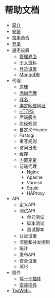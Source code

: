# 帮助文档
* [简介](main/Summary.md)
* [安装](main/Install.md)
* [常用命令](main/Commands.md)
* [登录](main/Login.md)
* 通用设置
  * [管理界面](settings/Service.md)
  * [个人资料](settings/Profile.md)
  * [登录设置](settings/Login.md)
  * [MongoDB](settings/MongoDB.md)
* 代理
  * [原理](proxy/Architect.md)
  * [添加代理](proxy/CreateProxy.md)
  * [域名](proxy/Domain.md)
  * [绑定网络地址](proxy/Listen.md)
  * [HTTPS](proxy/HTTPS.md)
  * 后端服务
  * 路径规则
  * 自定义Header
  * Fastcgi
  * 重写规则
  * 访问日志
  * 缓存
  * [内置变量](proxy/Variables.md)
  * 前端代理
    * Nginx
    * Apache
    * Varnish
    * Squid
    * HAProxy
* API
  * 定义API
  * 测试API
    * 单元测试
    * 脚本测试
    * 测试脚本
  * 认证设置
  * 流量和并发控制
  * 统计  
  * 发布API
  * 安全设置
  * SDK
* 插件
  * [写一个插件](https://github.com/TeaWeb/plugin)
  * [安装插件](https://github.com/TeaWeb/plugin#%E5%AE%89%E8%A3%85%E6%8F%92%E4%BB%B6)  
* [TeaWeb+](plus/Index.md)  